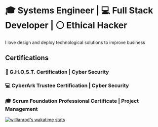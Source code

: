 # :mortar_board: Systems Engineer | :computer: Full Stack Developer | :white_circle: Ethical Hacker

I love design and deploy technological solutions to improve  business

## Certifications

### :ghost: G.H.O.S.T. Certification | Cyber Security 

### :computer: CyberArk Trustee Certification | Cyber Security

### :mortar_board: Scrum Foundation Professional Certificate | Project Management



[![willianrod's wakatime stats](https://github-readme-stats.vercel.app/api/wakatime?username=JorgeSalgado7&layout=compact)](https://github.com/anuraghazra/github-readme-stats)
